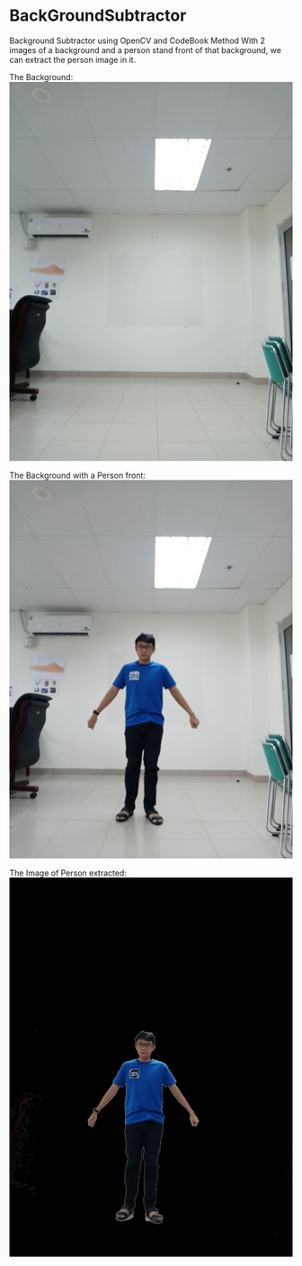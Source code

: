 # BackGroundSubtractor
Background Subtractor using OpenCV and CodeBook Method
With 2 images of a background and a person stand front of that background, we can extract the person image in it.

The Background:
![alt text](https://github.com/vietdelta/BackGroundSubtractor/blob/master/1_2.JPEG?raw=true)


The Background with a Person front:
![alt text](https://github.com/vietdelta/BackGroundSubtractor/blob/master/1.JPEG?raw=true)

The Image of Person extracted:
![alt text](https://github.com/vietdelta/BackGroundSubtractor/blob/master/Final.jpg?raw=true)



